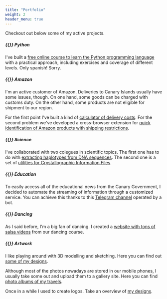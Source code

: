 ```yaml
---
title: "Portfolio"
weight: 2
header_menu: true
---
```


Checkout out below some of my active projects.

##### {{<lni class="python">}} Python

I've built a [free online course to learn the Python programming language](https://aprendepython.es/) with a practical approach, including exercises and coverage of different levels. Only spanish! Sorry.

##### {{<lni class="amazon">}} Amazon

I'm an active customer of Amazon. Deliveries to Canary Islands usually have some issues, though. On one hand, some goods can be charged with customs duty. On the other hand, some products are not eligible for shipment to our region.

For the first point I've built a kind of [calculator of delivery costs](https://ciap.sdelquin.me/). For the second problem we've developed a cross-browser extension for [quick identification of Amazon products with shipping restrictions](https://sendhereplz.com/).

##### {{<lni class="microscope">}} Science

I've collaborated with two colegues in scientific topics. The first one has to do with [extracting haplotypes from DNA sequences](https://haplosearch.com/). The second one is a set of [utilities for Crystallographic Information Files](https://cifutils.sdelquin.me/).

##### {{<lni class="bolt">}} Education

To easily access all of the educational news from the Canary Government, I decided to automate the streaming of information through a customized service. You can achieve this thanks to this [Telegram channel](https://t.me/educannews) operated by a bot.

##### {{<lni class="flags">}} Dancing

As I said before, I'm a big fan of dancing. I created a [website with tons of salsa videos](https://susikiu.es/) from our dancing course.

##### {{<lni class="codepen">}} Artwork

I like playing around with 3D modelling and sketching. Here you can find out [some of my designs](https://files.sdelquin.me/?3d).

Although most of the photos nowadays are stored in our mobile phones, I usually take some out and upload them to a gallery site. Here you can find [photo albums of my travels](https://files.sdelquin.me/?travel).

Once in a while I used to create logos. Take an overview of [my designs](https://files.sdelquin.me/?logos).
